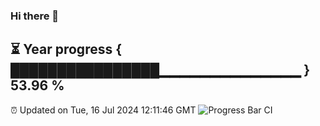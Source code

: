 ### Hi there 👋
⏳ Year progress { ████████████████▁▁▁▁▁▁▁▁▁▁▁▁▁▁ } 53.96 %
---
⏰ Updated on Tue, 16 Jul 2024 12:11:46 GMT
![Progress Bar CI](https://github.com/Moyi321/Moyi321/workflows/Progress%20Bar%20CI/badge.svg)
